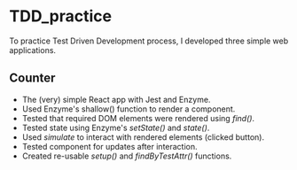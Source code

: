 # TDD_practice
To practice Test Driven Development process, I developed three simple web applications.

## Counter

- The (very) simple React app with Jest and Enzyme.
- Used Enzyme's shallow() function to render a component.
- Tested that required DOM elements were rendered using *find()*.
- Tested state using Enzyme's *setState()* and *state()*.
- Used *simulate* to interact with rendered elements (clicked button).
- Tested component for updates after interaction.
- Created re-usable *setup()* and *findByTestAttr()* functions.
